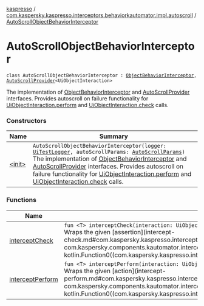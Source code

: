 [kaspresso](../../index.md) / [com.kaspersky.kaspresso.interceptors.behaviorkautomator.impl.autoscroll](../index.md) / [AutoScrollObjectBehaviorInterceptor](./index.md)

# AutoScrollObjectBehaviorInterceptor

`class AutoScrollObjectBehaviorInterceptor : `[`ObjectBehaviorInterceptor`](../../com.kaspersky.kaspresso.interceptors.behaviorkautomator/-object-behavior-interceptor.md)`, `[`AutoScrollProvider`](../../com.kaspersky.kaspresso.autoscroll/-auto-scroll-provider/index.md)`<UiObjectInteraction>`

The implementation of [ObjectBehaviorInterceptor](../../com.kaspersky.kaspresso.interceptors.behaviorkautomator/-object-behavior-interceptor.md) and [AutoScrollProvider](../../com.kaspersky.kaspresso.autoscroll/-auto-scroll-provider/index.md) interfaces.
Provides autoscroll on failure functionality for [UiObjectInteraction.perform](#) and [UiObjectInteraction.check](#) calls.

### Constructors

| Name | Summary |
|---|---|
| [&lt;init&gt;](-init-.md) | `AutoScrollObjectBehaviorInterceptor(logger: `[`UiTestLogger`](../../com.kaspersky.kaspresso.logger/-ui-test-logger.md)`, autoScrollParams: `[`AutoScrollParams`](../../com.kaspersky.kaspresso.params/-auto-scroll-params/index.md)`)`<br>The implementation of [ObjectBehaviorInterceptor](../../com.kaspersky.kaspresso.interceptors.behaviorkautomator/-object-behavior-interceptor.md) and [AutoScrollProvider](../../com.kaspersky.kaspresso.autoscroll/-auto-scroll-provider/index.md) interfaces. Provides autoscroll on failure functionality for [UiObjectInteraction.perform](#) and [UiObjectInteraction.check](#) calls. |

### Functions

| Name | Summary |
|---|---|
| [interceptCheck](intercept-check.md) | `fun <T> interceptCheck(interaction: UiObjectInteraction, assertion: UiObjectAssertion, activity: () -> `[`T`](intercept-check.md#T)`): `[`T`](intercept-check.md#T)<br>Wraps the given [assertion](intercept-check.md#com.kaspersky.kaspresso.interceptors.behaviorkautomator.impl.autoscroll.AutoScrollObjectBehaviorInterceptor$interceptCheck(com.kaspersky.components.kautomator.intercept.interaction.UiObjectInteraction, com.kaspersky.components.kautomator.intercept.operation.UiOperation((androidx.test.uiautomator.UiObject2)), kotlin.Function0((com.kaspersky.kaspresso.interceptors.behaviorkautomator.impl.autoscroll.AutoScrollObjectBehaviorInterceptor.interceptCheck.T)))/assertion) invocation with the autoscrolling on failure. |
| [interceptPerform](intercept-perform.md) | `fun <T> interceptPerform(interaction: UiObjectInteraction, action: UiObjectAction, activity: () -> `[`T`](intercept-perform.md#T)`): `[`T`](intercept-perform.md#T)<br>Wraps the given [action](intercept-perform.md#com.kaspersky.kaspresso.interceptors.behaviorkautomator.impl.autoscroll.AutoScrollObjectBehaviorInterceptor$interceptPerform(com.kaspersky.components.kautomator.intercept.interaction.UiObjectInteraction, com.kaspersky.components.kautomator.intercept.operation.UiOperation((androidx.test.uiautomator.UiObject2)), kotlin.Function0((com.kaspersky.kaspresso.interceptors.behaviorkautomator.impl.autoscroll.AutoScrollObjectBehaviorInterceptor.interceptPerform.T)))/action) invocation with the autoscrolling on failure. |
